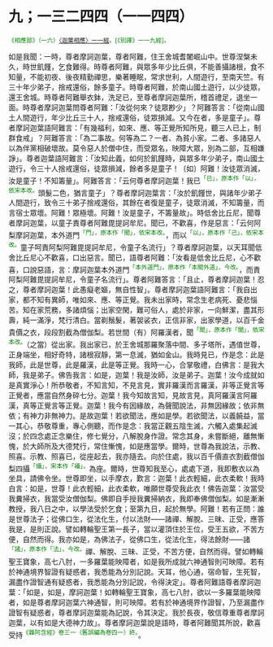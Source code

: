 

# 九；一三二四四（一一四四）

<sup><font color="green">《相應部》（一六）[〈迦葉相應〉一一經](https://github.com/gwsice/buddhism/blob/master/%E6%97%A9%E6%9C%9F/%E5%8D%97%E4%BC%A0%E7%9B%B8%E5%BA%94%E9%83%A8/02%E5%9B%A0%E7%BC%98%E7%AF%87/16%20%E8%BF%A6%E5%8F%B6%E7%9B%B8%E5%BA%94.md#16_11)。[《別譯》一一九經]。</font></sup>

如是我聞：一時，尊者摩訶迦葉，尊者阿難，住王舍城耆闍崛山中。世尊涅槃未久，時世飢饉，乞食難得。時尊者阿難，與眾多年少比丘俱，不能善攝諸根，食不知量，不能初夜、後夜精勤禪思，樂著睡眠，常求世利，人間遊行，至南天竺。有三十年少弟子，捨戒還俗，餘多童子。時尊者阿難，於南山國土遊行，以少徒眾，還王舍城。時尊者阿難舉衣鉢，洗足已，至尊者摩訶迦葉所，稽首禮足，退坐一面。時尊者摩訶迦葉問尊者阿難：「汝從何來？徒眾尠少」？阿難答言：「從南山國土人間遊行，年少比丘三十人，捨戒還俗，徒眾損減。又今在者，多是童子」。尊者摩訶迦葉語阿難言：「有幾福利，如來、應、等正覺所知所見，聽三人已上，制群食戒」？阿難答言：「為二事故。何等為二？一者、為貧小家。二者、多諸惡人以為伴黨相破壞故。莫令惡人於僧中住，而受眾名，映障大眾，別為二部，互相嫌諍」。尊者迦葉語阿難言：「汝知此義，如何於飢饉時，與眾多年少弟子，南山國土遊行，令三十人捨戒還俗，徒眾損減，餘者多是童子！〔如〕阿難！汝徒眾消滅，汝是童子！不知籌量」。阿難答言：「云何尊者摩訶迦葉！我已<sup><font color="green">「已」，原本作「以」，依宋本改。</font></sup>頭髮二色，猶言童子」？尊者摩訶迦葉言：「汝於飢饉世，與諸年少弟子人間遊行，致令三十弟子捨戒還俗，其餘在者復是童子，徒眾消滅，不知籌量，而言宿士眾壞。阿難！眾極壞。阿難！汝是童子，不籌量故」。時低舍比丘尼，聞尊者摩訶迦葉，以童子責尊者阿難毘提訶牟尼。聞已，不歡喜，作是惡言：「云何阿梨摩訶迦葉，本外道門<sup><font color="green">「門」，原本作「聞」，依宋本改。</font></sup>，而以<sup><font color="green">「以」，原本作「己」，依宋本改。</font></sup>童子呵責阿梨阿難毘提訶牟尼，令童子名流行」？尊者摩訶迦葉，以天耳聞低舍比丘尼心不歡喜，口出惡言。聞已，語尊者阿難：「汝看是低舍比丘尼，心不歡喜，口說惡語，言：摩訶迦葉本外道門<sup><font color="green">「本外道門」，原本作「本聞外道」，今改。</font></sup>，而責阿梨阿難毘提訶牟尼，令童子名流行」。尊者阿難答言：「且止，尊者摩訶迦葉！忍之，尊者摩訶迦葉！此愚癡老嫗，無自性智」。尊者摩訶迦葉語阿難言：「我自出家，都不知有異師，唯如來、應、等正覺。我未出家時，常念生老病死、憂悲惱苦。知在家荒務，多諸煩惱；出家空閑，難可俗人，處於非家，一向鮮潔，盡其形壽，純一滿淨，梵行清白。當剃鬚髮，著袈裟衣，正信非家，出家學道，以百千金貴價之衣，段段割截為僧伽梨。若世間（有）阿羅漢者，聞<sup><font color="green">「聞」，原本作「闇」，依宋本改。</font></sup>（之當）從出家。我出家已，於王舍城那羅聚落中間、多子塔所，遇值世尊，正身端坐，相好奇特，諸根寂靜，第一息滅，猶如金山。我時見已，作是念：此是我師，此是世尊，此是羅漢，此是等正覺。我時一心，合掌敬禮，白佛言：是我大師，我是弟子。佛告我言：如是，迦葉！我是汝師，汝是弟子。迦葉！汝今成就如是真實淨心！所恭敬者，不知言知，不見言見，實非羅漢而言羅漢，非等正覺言等正覺者，應當自然身碎七分。迦葉！我今知故言知，見故言見，真阿羅漢言阿羅漢，真等正覺言等正覺。迦葉！我今有因緣故，為聲聞說法，非無因緣故；依非無依；有神力非無神力。是故迦葉！若欲聞法，應如是學。若欲聞法，以義饒益，當一其心，恭敬尊重，專心側聽，而作是念：我當正觀五陰生滅，六觸入處集起滅沒；於四念處正念樂住，修七覺分，八解脫身作證。常念其身，未嘗斷絕，離無慚愧，於大師所及大德梵行，常住慚愧，如是應當學。爾時，世尊為我說法，示教、照喜。示教、照喜已，從座起去，我亦隨去。向於住處，我以百千價直衣割截僧伽梨四攝<sup><font color="green">「攝」，宋本作「襵」。</font></sup>為座。爾時，世尊知我至心，處處下道，我即敷衣以為坐具，請佛令坐。世尊即坐，以手摩衣，歎言：迦葉！此衣輕細，此衣柔軟！我時白言：如是，世尊！此衣輕細，此衣柔軟，唯願世尊受我此衣！佛告迦葉：汝當受我糞掃衣，我當受汝僧伽梨。佛即自手授我糞掃納衣，我即奉佛僧伽梨。如是漸漸教授，我八日之中，以學法受於乞食；至第九日，起於無學。阿難！若有正問：誰是世尊法子；從佛口生，從法化生，付以法財——諸禪、解脫、三昧、正受，應答我是，是則正說。譬如轉輪聖王第一長子，當以灌頂住於王位，受王五欲，不苦方便，自然而得。我亦如是，為佛法子，從佛口生，從法化生，得法餘財——諸<sup><font color="green">「諸」，原本作「法」，今改。</font></sup>禪、解脫、三昧、正受，不苦方便，自然而得。譬如轉輪聖王寶象，高七八肘，一多羅葉能映障者，如是我所成就六神通智則可映障。若有於神通境界智證有疑惑者，我悉能為分別記說。天耳，他心通，宿命智，生死智，漏盡作證智通有疑惑者，我悉能為分別記說，令得決定」。尊者阿難語尊者摩訶迦葉：「如是，如是，摩訶迦葉！如轉輪聖王寶象，高七八肘，欲以一多羅葉能映障者，如是尊者摩訶迦葉六神通智，則可映障。若有於神通境界作證智，乃至漏盡作證智有疑惑者，尊者摩訶迦葉能為記說，令其決定。我於長夜，敬信尊重尊者摩訶迦葉，以有如是大德神力故」。尊者摩訶迦葉說是語時，尊者阿難聞其所說，歡喜受持<sup><font color="green">《雜阿含經》卷三一（舊誤編為卷四一）終。</font></sup>。